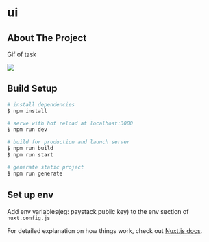 # ui

## About The Project
<p>Gif of task</p>
<img src="https://res.cloudinary.com/job-boards/image/upload/v1621251869/mobnia_ui_usexjb.gif">

## Build Setup

```bash
# install dependencies
$ npm install

# serve with hot reload at localhost:3000
$ npm run dev

# build for production and launch server
$ npm run build
$ npm run start

# generate static project
$ npm run generate
```

## Set up env
Add env variables(eg: paystack public key) to the env section of ``nuxt.config.js``

For detailed explanation on how things work, check out [Nuxt.js docs](https://nuxtjs.org).
